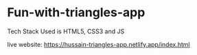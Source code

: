 # Fun-with-triangles-app

Tech Stack Used is HTML5, CSS3 and JS

live website: https://hussain-triangles-app.netlify.app/index.html
